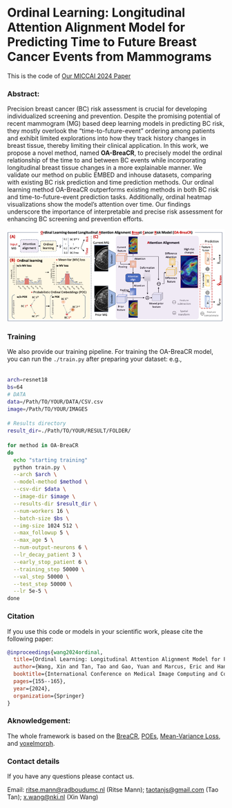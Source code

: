 # Ordinal Learning: Longitudinal Attention Alignment Model for Predicting Time to Future Breast Cancer Events from Mammograms
This is the code of [Our MICCAI 2024 Paper](https://link.springer.com/chapter/10.1007/978-3-031-72378-0_15)

### Abstract:
Precision breast cancer (BC) risk assessment is crucial for developing individualized screening and prevention.
Despite the promising potential of recent mammogram (MG) based deep learning models in predicting BC risk,
they mostly overlook the “time-to-future-event” ordering among patients and exhibit limited explorations
into how they track history changes in breast tissue, thereby limiting their clinical application.
In this work, we propose a novel method, named **OA-BreaCR**, to precisely model the ordinal relationship of
the time to and between BC events while incorporating longitudinal breast tissue changes
in a more explainable manner. We validate our method on public EMBED and inhouse datasets,
comparing with existing BC risk prediction and time prediction methods.
Our ordinal learning method OA-BreaCR outperforms existing methods in both BC risk and
time-to-future-event prediction tasks. Additionally, ordinal heatmap visualizations
show the model’s attention over time. Our findings underscore the importance of
interpretable and precise risk assessment for enhancing BC screening and prevention efforts.

<img alt="method.png" src="figures/method.png"/>

### Training
We also provide our training pipeline.
For training the OA-BreaCR model, you can run the `./train.py` after preparing your dataset: e.g.,
```bash

arch=resnet18
bs=64
# DATA
data=/Path/TO/YOUR/DATA/CSV.csv
image=/Path/TO/YOUR/IMAGES

# Results directory
result_dir=./Path/TO/YOUR/RESULT/FOLDER/

for method in OA-BreaCR
do
  echo "starting training"
  python train.py \
  --arch $arch \
  --model-method $method \
  --csv-dir $data \
  --image-dir $image \
  --results-dir $result_dir \
  --num-workers 16 \
  --batch-size $bs \
  --img-size 1024 512 \
  --max_followup 5 \
  --max_age 5 \
  --num-output-neurons 6 \
  --lr_decay_patient 3 \
  --early_stop_patient 6 \
  --training_step 50000 \
  --val_step 50000 \
  --test_step 50000 \
  --lr 5e-5 \
done
```

### Citation
If you use this code or models in your scientific work, please cite the following paper:
```bibtex
@inproceedings{wang2024ordinal,
  title={Ordinal Learning: Longitudinal Attention Alignment Model for Predicting Time to Future Breast Cancer Events from Mammograms},
  author={Wang, Xin and Tan, Tao and Gao, Yuan and Marcus, Eric and Han, Luyi and Portaluri, Antonio and Zhang, Tianyu and Lu, Chunyao and Liang, Xinglong and Beets-Tan, Regina and others},
  booktitle={International Conference on Medical Image Computing and Computer-Assisted Intervention},
  pages={155--165},
  year={2024},
  organization={Springer}
}
```

### Aknowledgement:
The whole framework is based on the
[BreaCR](https://github.com/xinwangxinwang/BreaCR),
[POEs](https://github.com/Li-Wanhua/POEs),
[Mean-Variance Loss](https://openaccess.thecvf.com/content_cvpr_2018/html/Pan_Mean-Variance_Loss_for_CVPR_2018_paper.html),
and [voxelmorph](https://github.com/voxelmorph/voxelmorph).

### Contact details
If you have any questions please contact us.

Email: ritse.mann@radboudumc.nl (Ritse Mann); taotanjs@gmail.com (Tao Tan); x.wang@nki.nl (Xin Wang)
